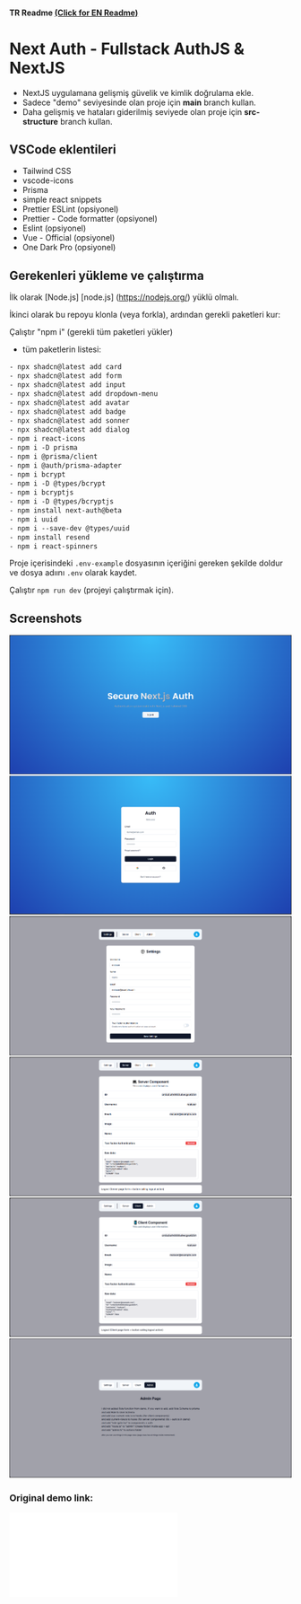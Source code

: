 #### TR Readme [(Click for EN Readme)](https://github.com/gbpii/uno-auth/blob/84ff208b36ce81c4e966683b3d285c8bc7ce7c3f/docs/README.md)

# Next Auth - Fullstack AuthJS & NextJS

- NextJS uygulamana gelişmiş güvelik ve kimlik doğrulama ekle.
- Sadece "demo" seviyesinde olan proje için **main** branch kullan.
- Daha gelişmiş ve hataları giderilmiş seviyede olan proje için **src-structure** branch kullan.

## VSCode eklentileri

- Tailwind CSS
- vscode-icons
- Prisma
- simple react snippets
- Prettier ESLint (opsiyonel)
- Prettier - Code formatter (opsiyonel)
- Eslint (opsiyonel)
- Vue - Official (opsiyonel)
- One Dark Pro (opsiyonel)

## Gerekenleri yükleme ve çalıştırma

İlk olarak [Node.js] [node.js] (https://nodejs.org/) yüklü olmalı.

İkinci olarak bu repoyu klonla (veya forkla), ardından gerekli paketleri kur:

Çalıştır "npm i" (gerekli tüm paketleri yükler)

- tüm paketlerin listesi:

```
- npx shadcn@latest add card
- npx shadcn@latest add form
- npx shadcn@latest add input
- npx shadcn@latest add dropdown-menu
- npx shadcn@latest add avatar
- npx shadcn@latest add badge
- npx shadcn@latest add sonner
- npx shadcn@latest add dialog
- npm i react-icons
- npm i -D prisma
- npm i @prisma/client
- npm i @auth/prisma-adapter
- npm i bcrypt
- npm i -D @types/bcrypt
- npm i bcryptjs
- npm i -D @types/bcryptjs
- npm install next-auth@beta
- npm i uuid
- npm i --save-dev @types/uuid
- npm install resend
- npm i react-spinners
```

Proje içerisindeki `.env-example` dosyasının içeriğini gereken şekilde doldur ve dosya adıını `.env` olarak kaydet.

Çalıştır `npm run dev` (projeyi çalıştırmak için).

## Screenshots

![1](pictures/1.png)
![2](pictures/2.png)
![3](pictures/3.png)
![4](pictures/4.png)
![5](pictures/5.png)
![6](pictures/6.png)

### Original demo link:

![Link](README-Redirect.md)

